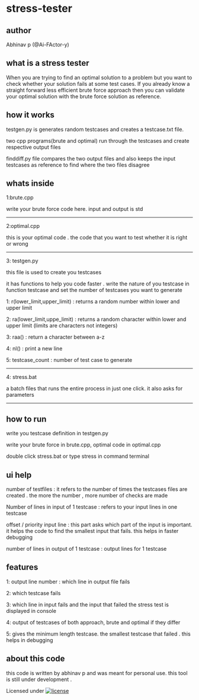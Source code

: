# stress-tester

author
------
Abhinav p (@Ai-FActor-y)

what is a stress tester
------------------------

When you are trying to find an optimal solution to a problem but you want to check whether your solution fails at some test cases.
If you already know a straight forward less efficient brute force approach then you can validate your optimal solution with the brute force solution as reference.

how it works
------------
testgen.py is generates random testcases and creates a testcase.txt file.

two cpp programs(brute and optimal) run through the testcases and create respective output files

finddiff.py file compares the two output files and also keeps the input testcases as reference to find where the two files disagree


whats inside
-----------
1:brute.cpp

write your brute force code here. input and output is std
___________

2:optimal.cpp

this is your optimal code . the code that you want to test whether it is right or wrong

__________
3: testgen.py

this file is used to create you testcases

it has functions to help you code faster . write the nature of you testcase in function testcase and set the number of testcases you want to generate

1: r(lower_limit,upper_limit) : returns a random number within lower and upper limit

2: ra(lower_limit,uppe_limit) : returns a random character within lower and upper limit (limits are characters not integers)

3: raa() : return a character between a-z

4: nl() : print a new line

5: testcase_count : number of test case to generate

_____________
4: stress.bat

a batch files that runs the entire process in just one click. it also asks for parameters

__________

how to run
------------
write you testcase definition in testgen.py

write your brute force in brute.cpp, optimal code in optimal.cpp

double click stress.bat or type stress in command terminal


ui help
-------
number of testfiles : it refers to the number of times the testcases files are created . the more the number , more number of checks are made

Number of lines in input of 1 testcase : refers to your input lines in one testcase

offset / priority input line  : this part asks which part of the input is important. it helps the code to find the smallest input that fails. this helps in faster debugging

number of lines in output of 1 testcase : output lines for 1 testcase


features
---------

1: output line number : which line in output file fails

2: which testcase fails

3: which line in input fails and the input that failed the stress test is displayed in console

4: output of testcases of both approach, brute and optimal if they differ

5: gives the minimum length testcase. the smallest testcase that failed . this helps in debugging


about this code
-------------

this code is written by abhinav p and was meant for personal use. this tool is still under development .

Licensed under [![license](https://img.shields.io/github/license/DAVFoundation/captain-n3m0.svg?style=flat-square)](https://github.com/AI-Factor-y/stress-tester/blob/main/LICENSE) 
